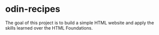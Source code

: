 # odin-recipes
The goal of this project is to build a simple HTML website and apply the skills learned over the HTML Foundations.
